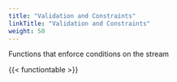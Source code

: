 ```yaml
---
title: "Validation and Constraints"
linkTitle: "Validation and Constraints"
weight: 50
---
```


Functions that enforce conditions on the stream

{{< functiontable >}}